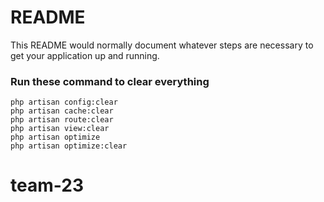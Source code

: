 # README #

This README would normally document whatever steps are necessary to get your application up and running.

### Run these command to clear everything ###
    php artisan config:clear
    php artisan cache:clear
    php artisan route:clear
    php artisan view:clear
    php artisan optimize
    php artisan optimize:clear

# team-23

